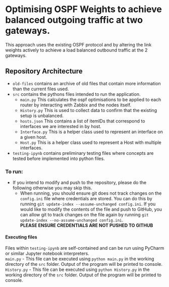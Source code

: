 # Optimising OSPF Weights to achieve balanced outgoing traffic at two gateways. 

This approach uses the existing OSPF protocol and by altering the link weights actively to achieve a load balanced outbound traffic at the 2 gateways. 

## Repository Architecture
- `old-files` contains an archive of old files that contain more information than the current files used. 
- `src` contains the pythons files intended to run the application. 
  - `main.py` This calculates the ospf optimisations to be applied to each router by interacting with Zabbix and the nodes itself.
  - `History.py` This is used to collect data to confirm that the existing setup is unbalanced.
  - `hosts.json` This contains a list of itemIDs that correspond to interfaces we are interested in by host.
  - `Interface.py` This is a helper class used to represent an interface on a given host.
  - `Host.py` This is a helper class used to represent a Host with multiple interfaces.
- `testing-ipynb` contains preliminary testing files where concepts are tested before implemented into python files.

### To run:
- If you intend to modify and push to the repository, please do the following otherwise you may skip this.  
  - When running, you should ensure git does not track changes on the `config.ini` file where credentials are stored. You can do this by running `git update-index --assume-unchanged config.ini`. If you would like to modify the contents of the file and push to GitHub, you can allow git to track changes on the file again by running `git update-index --no-assume-unchanged config.ini`.  
  **PLEASE ENSURE CREDENTIALS ARE NOT PUSHED TO GITHUB**

#### Executing files
Files within `testing-ipynb` are self-contained and can be run using PyCharm or similar Jupyter notebook interpreters.   
`main.py` - This file can be executed using `python main.py` in the working directory of the `src` folder. Output of the program will be printed to console.  
`History.py` - This file can be executed using `python History.py` in the working directory of the `src` folder. Output of the program will be printed to console.  
